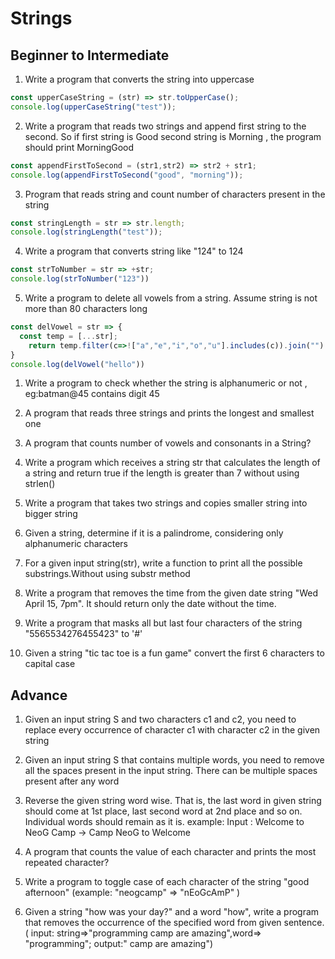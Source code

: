 # Strings

## Beginner to Intermediate

1. Write a program that converts the string into uppercase
```javascript
const upperCaseString = (str) => str.toUpperCase();
console.log(upperCaseString("test"));
```

2. Write a program that reads two strings and append first string to the second. So if first string is Good second string is Morning , the program should print MorningGood
```javascript
const appendFirstToSecond = (str1,str2) => str2 + str1;
console.log(appendFirstToSecond("good", "morning"));
```

3. Program that reads string and count number of characters present in the string
```javascript
const stringLength = str => str.length;
console.log(stringLength("test"));
```

4. Write a program that converts string like "124" to 124
```javascript
const strToNumber = str => +str;
console.log(strToNumber("123"))
```

5. Write a program to delete all vowels from a string. Assume string is not more than 80 characters long
```javascript
const delVowel = str => {
  const temp = [...str];
 	return temp.filter(c=>!["a","e","i","o","u"].includes(c)).join("")
}
console.log(delVowel("hello"))
```

1. Write a program to check whether the string is alphanumeric or not , eg:batman@45 contains digit 45

1. A program that reads three strings and prints the longest and smallest one

1. A program that counts number of vowels and consonants in a String?

1. Write a program which receives a string str that calculates the length of a string and return true if the length is greater than 7 without using strlen()

1. Write a program that takes two strings and copies smaller string into bigger string

1. Given a string, determine if it is a palindrome, considering only alphanumeric characters

1. For a given input string(str), write a function to print all the possible substrings.Without using substr method

1. Write a program that removes the time from the given date string "Wed April 15, 7pm". It should return only the date without the time.

1. Write a program that masks all but last four characters of the string "5565534276455423" to '#'

1. Given a string "tic tac toe is a fun game" convert the first 6 characters to capital case

## Advance

1. Given an input string S and two characters c1 and c2, you need to replace every occurrence of character c1 with character c2 in the given string

1. Given an input string S that contains multiple words, you need to remove all the spaces present in the input string. There can be multiple spaces present after any word

1. Reverse the given string word wise. That is, the last word in given string should come at 1st place, last second word at 2nd place and so on. Individual words should remain as it is. example: Input : Welcome to NeoG Camp → Camp NeoG to Welcome

1. A program that counts the value of each character and prints the most repeated character?

1. Write a program to toggle case of each character of the string "good afternoon" (example: "neogcamp" ⇒ "nEoGcAmP" )

1. Given a string "how was your day?" and a word "how", write a program that removes the occurrence of the specified word from given sentence. ( input: string⇒"programming camp are amazing",word⇒ "programming"; output:" camp are amazing")
